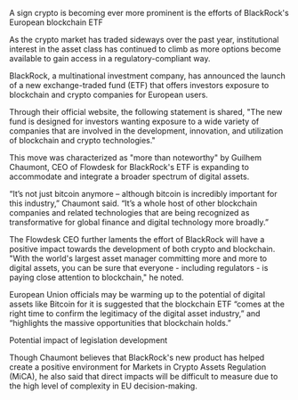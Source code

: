 A sign crypto is becoming ever more prominent is the efforts of BlackRock's European blockchain ETF

As the crypto market has traded sideways over the past year, institutional interest in the asset class has continued to climb as more options become available to gain access in a regulatory-compliant way.

BlackRock, a multinational investment company, has announced the launch of a new exchange-traded fund (ETF) that offers investors exposure to blockchain and crypto companies for European users.

Through their official website, the following statement is shared, "The new fund is designed for investors wanting exposure to a wide variety of companies that are involved in the development, innovation, and utilization of blockchain and crypto technologies."

This move was characterized as "more than noteworthy" by Guilhem Chaumont, CEO of Flowdesk for BlackRock's ETF is expanding to accommodate and integrate a broader spectrum of digital assets.

“It’s not just bitcoin anymore – although bitcoin is incredibly important for this industry,” Chaumont said. “It’s a whole host of other blockchain companies and related technologies that are being recognized as transformative for global finance and digital technology more broadly.”

The Flowdesk CEO further laments the effort of BlackRock will have a positive impact towards the development of both crypto and blockchain. "With the world's largest asset manager committing more and more to digital assets, you can be sure that everyone - including regulators - is paying close attention to blockchain," he noted.

European Union officials may be warming up to the potential of digital assets like Bitcoin for it is suggested that the blockchain ETF “comes at the right time to confirm the legitimacy of the digital asset industry,” and “highlights the massive opportunities that blockchain holds.”

Potential impact of legislation development

Though Chaumont believes that BlackRock's new product has helped create a positive environment for Markets in Crypto Assets Regulation (MiCA), he also said that direct impacts will be difficult to measure due to the high level of complexity in EU decision-making.

